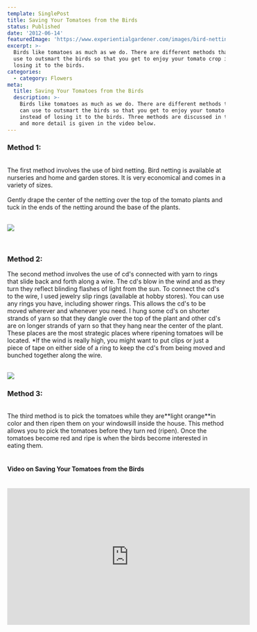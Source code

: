 ```yaml
---
template: SinglePost
title: Saving Your Tomatoes from the Birds
status: Published
date: '2012-06-14'
featuredImage: 'https://www.experientialgardener.com/images/bird-netting.jpg'
excerpt: >-
  Birds like tomatoes as much as we do. There are different methods that you can
  use to outsmart the birds so that you get to enjoy your tomato crop instead of
  losing it to the birds. 
categories:
  - category: Flowers
meta:
  title: Saving Your Tomatoes from the Birds
  description: >-
    Birds like tomatoes as much as we do. There are different methods that you
    can use to outsmart the birds so that you get to enjoy your tomato crop
    instead of losing it to the birds. Three methods are discussed in this blog
    and more detail is given in the video below.
---
```

### Method 1:
<br>
The first method involves the use of bird netting. Bird netting is available at nurseries and home and garden stores. It is very economical and comes in a variety of sizes.
<br><br>
Gently drape the center of the netting over the top of the tomato plants and tuck in the ends of the netting around the base of the plants.
<br><br>

![](/images/bird-netting.jpg)

<br>

### Method 2:

The second method involves the use of cd's connected with yarn to rings that slide back and forth along a wire. The cd's blow in the wind and as they turn they reflect blinding flashes of light from the sun. To connect the cd's to the wire, I used jewelry slip rings (available at hobby stores). You can use any rings you have, including shower rings. This allows the cd's to be moved wherever and whenever you need. I hung some cd's on shorter strands of yarn so that they dangle over the top of the plant and other cd's are on longer strands of yarn so that they hang near the center of the plant. These places are the most strategic places where ripening tomatoes will be located. *If the wind is really high, you might want to put clips or just a piece of tape on either side of a ring to keep the cd's from being moved and bunched together along the wire.
<br><br>

![](/images/cd-scare-crows.jpg)

<!--StartFragment-->

### Method 3:

<br>
The third method is to pick the tomatoes while they are**light orange**in color and then ripen them on your windowsill inside the house. This method allows you to pick the tomatoes before they turn red (ripen). Once the tomatoes become red and ripe is when the birds become interested in eating them.
<br><br>

#### Video on Saving Your Tomatoes from the Birds

<br>
<iframe width="560" height="315" src="https://www.youtube.com/embed/3U-cI_YRxQo" frameborder="0" allow="accelerometer; autoplay; encrypted-media; gyroscope; picture-in-picture" allowfullscreen></iframe>